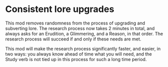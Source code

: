 # Consistent lore upgrades

This mod removes randomness from the process of upgrading and subverting lore.
The research process now takes 2 minutes in total, and always asks for an
Erudition, a Glimmering, and a Reason, in that order.  The research process
will succeed if and only if these needs are met.

This mod will make the research process significantly faster, and easier, in
two ways: you always know ahead of time what you will need, and the Study verb
is not tied up in this process for such a long time period.
